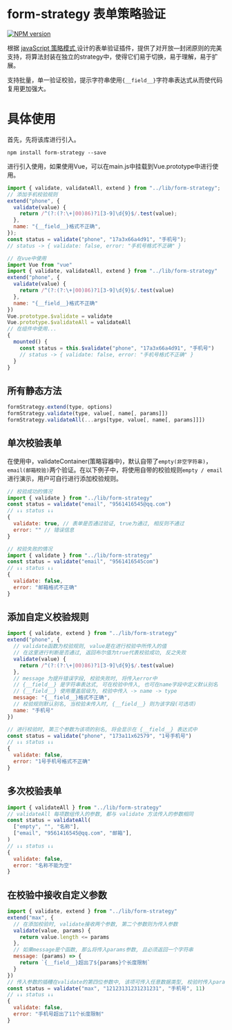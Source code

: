 # form-strategy 表单策略验证

[![NPM version](https://img.shields.io/npm/v/form-strategy.svg)](https://www.npmjs.com/package/form-strategy)

根据 [javaScript 策略模式 ](https://zhuanlan.zhihu.com/p/93853801)设计的表单验证插件，提供了对开放—封闭原则的完美支持，将算法封装在独立的strategy中，使得它们易于切换，易于理解，易于扩展。

支持批量，单一验证校验，提示字符串使用`{__field__}`字符串表达式从而使代码复用更加强大。

# 具体使用

首先，先将该库进行引入。
~~~npm
npm install form-strategy --save
~~~

进行引入使用，如果使用Vue，可以在main.js中挂载到Vue.prototype中进行使用。

~~~js
import { validate, validateAll, extend } from "../lib/form-strategy";
// 添加手机校验规则
extend("phone", {
  validate(value) {
    return /^(?:(?:\+|00)86)?1[3-9]\d{9}$/.test(value);
  },
  name: "{__field__}格式不正确",
});
const status = validate("phone", "17a3x66a4d91", "手机号");
// status -> { validate: false, error: "手机号格式不正确" }
~~~

~~~js
// 在vue中使用
import Vue from "vue"
import { validate, validateAll, extend } from "../lib/form-strategy"
extend("phone", {
  validate(value) {
    return /^(?:(?:\+|00)86)?1[3-9]\d{9}$/.test(value)
  },
  name: "{__field__}格式不正确"
})
Vue.prototype.$validate = validate
Vue.prototype.$validateAll = validateAll
// 在组件中使用...
{
  mounted() {
    const status = this.$validate("phone", "17a3x66a4d91", "手机号")
    // status -> { validate: false, error: "手机号格式不正确" }
  }
}
~~~

## 所有静态方法

~~~js
formStrategy.extend(type, options)
formStrategy.validate(type, value[, name[, params]])
formStrategy.validateAll(...args[type, value[, name[, params]]])
~~~

## 单次校验表单

在使用中，validateContainer(策略容器中)，默认自带了`empty(非空字符串)`，`email(邮箱校验)`两个验证。在以下例子中，将使用自带的校验规则`empty / email`进行演示，用户可自行进行添加校验规则。

~~~js
// 校验成功的情况
import { validate } from "../lib/form-strategy"
const status = validate("email", "9561416545@qq.com")
// ↓↓ status ↓↓
{
  validate: true, // 表单是否通过验证, true为通过, 相反则不通过
  error: "" // 错误信息
}
~~~

~~~js
// 校验失败的情况
import { validate } from "../lib/form-strategy"
const status = validate("email", "9561416545com")
// ↓↓ status ↓↓
{
  validate: false,
  error: "邮箱格式不正确"
}
~~~

## 添加自定义校验规则

~~~js
import { validate, extend } from "../lib/form-strategy"
extend("phone", {
  // validate函数为校验规则, value是在进行校验中所传入的值
  // 在这里进行判断是否通过, 返回布尔值为true代表校验成功, 反之失败
  validate(value) {
    return /^(?:(?:\+|00)86)?1[3-9]\d{9}$/.test(value)
  },
  // message 为提升错误字段, 校验失败时, 将传入error中
  // {__field__} 是字符串表达式, 可在校验中传入, 也可在name字段中定义默认别名
  // {__field__} 使用覆盖层级为, 校验中传入 -> name -> type
  message: "{__field__}格式不正确",
  // 校验规则默认别名, 当校验未传入时, {__field__} 则为该字段(可选项)
  name: "手机号"
})

// 进行校验时, 第三个参数为该项的别名, 将会显示在 {__field__} 表达式中
const status = validate("phone", "173a11x62579", "1号手机号")
// ↓↓ status ↓↓
{
  validate: false,
  error: "1号手机号格式不正确"
}
~~~

## 多次校验表单

~~~js
import { validateAll } from "../lib/form-strategy"
// validateAll 每项数组传入的参数, 都与 validate 方法传入的参数相同
const status = validateAll(
  ["empty", "", "名称"],
  ["email", "9561416545@qq.com", "邮箱"],
)
// ↓↓ status ↓↓
{
  validate: false,
  error: "名称不能为空"
}
~~~

## 在校验中接收自定义参数

~~~js
import { validate, extend } from "../lib/form-strategy"
extend("max", {
  // 在添加校验时, validate接收两个参数, 第二个参数则为传入参数
  validate(value, params) {
    return value.length <= params
  },
  // 如果message是个函数, 那么将传入params参数, 且必须返回一个字符串
  message: (params) => {
    return `{__field__}超出了${params}个长度限制`
  }
})
// 传入参数的插糟在validate的第四位参数中, 该项可传入任意数据类型, 校验时传入params中
const status = validate("max", "12123131231231231", "手机号", 11)
// ↓↓ status ↓↓
{
  validate: false,
  error: "手机号超出了11个长度限制"
}
~~~

